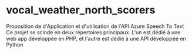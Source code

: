 # vocal_weather_north_scorers
Proposition de d'Application et d'utilisation de l'API Azure Speech To Text
Ce projet se scinde en deux répertoires principaux. L'un est dédié à une web app développée en PHP, et l'autre est dédié à une API développée en Python